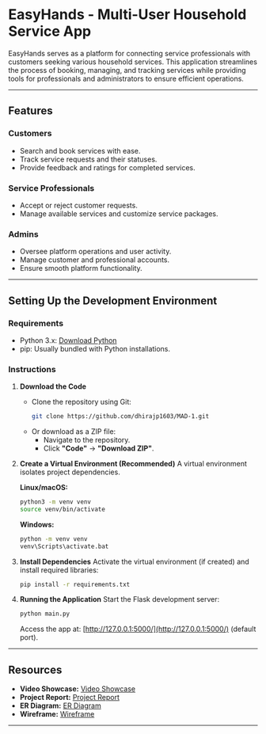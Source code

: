 # EasyHands - Multi-User Household Service App

EasyHands serves as a platform for connecting service professionals with customers seeking various household services. This application streamlines the process of booking, managing, and tracking services while providing tools for professionals and administrators to ensure efficient operations.

---

## Features

### **Customers**

- Search and book services with ease.
- Track service requests and their statuses.
- Provide feedback and ratings for completed services.

### **Service Professionals**

- Accept or reject customer requests.
- Manage available services and customize service packages.

### **Admins**

- Oversee platform operations and user activity.
- Manage customer and professional accounts.
- Ensure smooth platform functionality.

---

## Setting Up the Development Environment

### **Requirements**

- Python 3.x: [Download Python](https://www.python.org/downloads/)
- pip: Usually bundled with Python installations.

### **Instructions**

1. **Download the Code**

   - Clone the repository using Git:
     ```bash
     git clone https://github.com/dhirajp1603/MAD-1.git
     ```
   - Or download as a ZIP file:
     - Navigate to the repository.
     - Click **"Code"** → **"Download ZIP"**.

2. **Create a Virtual Environment (Recommended)**
   A virtual environment isolates project dependencies.

   **Linux/macOS:**

   ```bash
   python3 -m venv venv
   source venv/bin/activate
   ```

   **Windows:**

   ```bash
   python -m venv venv
   venv\Scripts\activate.bat
   ```

3. **Install Dependencies**
   Activate the virtual environment (if created) and install required libraries:

   ```bash
   pip install -r requirements.txt
   ```

4. **Running the Application**
   Start the Flask development server:

   ```bash
   python main.py
   ```

   Access the app at: [http://127.0.0.1:5000/](http://127.0.0.1:5000/) (default port).

---

## Resources

- **Video Showcase:** [Video Showcase](https://drive.google.com/file/d/16DTqYcK01CCPg2Mo8PXqS2GRwHVJgADa/view?usp=drive_link)
- **Project Report:** [Project Report](https://drive.google.com/file/d/1_bWkqs8BMyUR2GYJYuV4WF2eOJfikbsA/view?usp=drive_link)
- **ER Diagram:** [ER Diagram](https://drive.google.com/file/d/1fbo9gQZTViTpVrwy9kKRJLDOt-7Uy6Oh/view?usp=drive_link)
- **Wireframe:** [Wireframe](https://drive.google.com/file/d/1ob2HqtujsiZ5lLpvhdBY0kNT_2wG_X5w/view?usp=drive_link)

---
